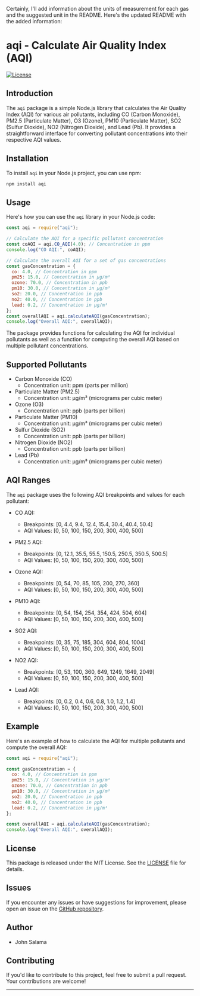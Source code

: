 Certainly, I'll add information about the units of measurement for each gas and the suggested unit in the README. Here's the updated README with the added information:

# aqi - Calculate Air Quality Index (AQI)

[![License](https://img.shields.io/badge/License-MIT-blue.svg)](https://opensource.org/licenses/MIT)

## Introduction

The `aqi` package is a simple Node.js library that calculates the Air Quality Index (AQI) for various air pollutants, including CO (Carbon Monoxide), PM2.5 (Particulate Matter), O3 (Ozone), PM10 (Particulate Matter), SO2 (Sulfur Dioxide), NO2 (Nitrogen Dioxide), and Lead (Pb). It provides a straightforward interface for converting pollutant concentrations into their respective AQI values.

## Installation

To install `aqi` in your Node.js project, you can use npm:

```bash
npm install aqi
```

## Usage

Here's how you can use the `aqi` library in your Node.js code:

```javascript
const aqi = require("aqi");

// Calculate the AQI for a specific pollutant concentration
const coAQI = aqi.CO_AQI(4.0); // Concentration in ppm
console.log("CO AQI:", coAQI);

// Calculate the overall AQI for a set of gas concentrations
const gasConcentration = {
  co: 4.0, // Concentration in ppm
  pm25: 15.0, // Concentration in µg/m³
  ozone: 70.0, // Concentration in ppb
  pm10: 30.0, // Concentration in µg/m³
  so2: 20.0, // Concentration in ppb
  no2: 40.0, // Concentration in ppb
  lead: 0.2, // Concentration in µg/m³
};
const overallAQI = aqi.calculateAQI(gasConcentration);
console.log("Overall AQI:", overallAQI);
```

The package provides functions for calculating the AQI for individual pollutants as well as a function for computing the overall AQI based on multiple pollutant concentrations.

## Supported Pollutants

- Carbon Monoxide (CO)
  - Concentration unit: ppm (parts per million)
- Particulate Matter (PM2.5)
  - Concentration unit: µg/m³ (micrograms per cubic meter)
- Ozone (O3)
  - Concentration unit: ppb (parts per billion)
- Particulate Matter (PM10)
  - Concentration unit: µg/m³ (micrograms per cubic meter)
- Sulfur Dioxide (SO2)
  - Concentration unit: ppb (parts per billion)
- Nitrogen Dioxide (NO2)
  - Concentration unit: ppb (parts per billion)
- Lead (Pb)
  - Concentration unit: µg/m³ (micrograms per cubic meter)

## AQI Ranges

The `aqi` package uses the following AQI breakpoints and values for each pollutant:

- CO AQI:

  - Breakpoints: [0, 4.4, 9.4, 12.4, 15.4, 30.4, 40.4, 50.4]
  - AQI Values: [0, 50, 100, 150, 200, 300, 400, 500]

- PM2.5 AQI:

  - Breakpoints: [0, 12.1, 35.5, 55.5, 150.5, 250.5, 350.5, 500.5]
  - AQI Values: [0, 50, 100, 150, 200, 300, 400, 500]

- Ozone AQI:

  - Breakpoints: [0, 54, 70, 85, 105, 200, 270, 360]
  - AQI Values: [0, 50, 100, 150, 200, 300, 400, 500]

- PM10 AQI:

  - Breakpoints: [0, 54, 154, 254, 354, 424, 504, 604]
  - AQI Values: [0, 50, 100, 150, 200, 300, 400, 500]

- SO2 AQI:

  - Breakpoints: [0, 35, 75, 185, 304, 604, 804, 1004]
  - AQI Values: [0, 50, 100, 150, 200, 300, 400, 500]

- NO2 AQI:

  - Breakpoints: [0, 53, 100, 360, 649, 1249, 1649, 2049]
  - AQI Values: [0, 50, 100, 150, 200, 300, 400, 500]

- Lead AQI:
  - Breakpoints: [0, 0.2, 0.4, 0.6, 0.8, 1.0, 1.2, 1.4]
  - AQI Values: [0, 50, 100, 150, 200, 300, 400, 500]

## Example

Here's an example of how to calculate the AQI for multiple pollutants and compute the overall AQI:

```javascript
const aqi = require("aqi");

const gasConcentration = {
  co: 4.0, // Concentration in ppm
  pm25: 15.0, // Concentration in µg/m³
  ozone: 70.0, // Concentration in ppb
  pm10: 30.0, // Concentration in µg/m³
  so2: 20.0, // Concentration in ppb
  no2: 40.0, // Concentration in ppb
  lead: 0.2, // Concentration in µg/m³
};

const overallAQI = aqi.calculateAQI(gasConcentration);
console.log("Overall AQI:", overallAQI);
```

## License

This package is released under the MIT License. See the [LICENSE](LICENSE) file for details.

## Issues

If you encounter any issues or have suggestions for improvement, please open an issue on the [GitHub repository](https://github.com/John-Salama/AQI).

## Author

- John Salama

## Contributing

If you'd like to contribute to this project, feel free to submit a pull request. Your contributions are welcome!

---

